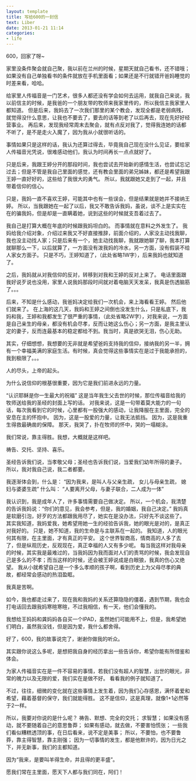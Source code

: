 ```yaml
---
layout: template
title: 写给600的一封信
text: Liber
date: 2013-01-21 11:14
categories:
- life
---
```

600，回家了呀~

家里没条件聚会就自己聚，我以前在兰州的时候，星期天就自己看书，还不错哦；如果没有自己单独看书的条件就放在手机里面看；如果还是不行就错开爸妈睡觉的时差来看，哈哈。

给家里人传福音是一门艺术，很多人都还没有学会如何去运用，就我自己来说，我以前信主的时候，是我爸的一个朋友带的牧师来我家里传的，所以我信主我家里人都知道。
但是后来，我妈去了一次我们那里的某个教会，发现全都是老弱病残，就觉得没什么意思，让我也不要去了，要去的话等到老了以后再去，现在先好好经营事业。
再后来，发现我经常周末去聚会，就有点反对我了，觉得我连她的话都不听了，是不是走火入魔了，因为我从小就很听话的。

事情如果只是这样的话，我认为还算过得去，毕竟我自己现在没什么见证，要给家人传福音光凭说，很难感动他们，我认为时间再长一点点就好了。

只是后来，我跟王婷分开的那段时间，我也尝试去开始新的感情生活，也尝试忘记过去；但是不管是我自己里面的感觉，还有教会里面的弟兄姊妹，都还是希望我跟王婷一直好好的，这些给了我很大的勇气。
所以，我就跟她又走到了一起，并且带着信仰的信心。

只是，我妈一直不喜欢王婷，可能其中也有一些误会，但是结果就是她并不接纳王婷。
所以，当我跟她在一起了以后，我又不敢告诉我妈，虽说，谈不上是实实在在的骗我妈，但是却是一直瞒着她，说到这些的时候就支吾着过去了。

我自己是打算大概在年底的时候跟我妈坦白的。
而事情就在意料之外发生了。
我妈给我介绍对象，介绍过来我又不好直接推辞，前面介绍的，人家没主动找我聊，我也没主动找人家；只是后来有一个，她主动找我聊，我就跟她聊了聊，我本打算就聊那么一下，以后就算了，一方面没有泼我妈的冷水，另一方面，没有假装不给人家女方面子。
只是不巧，王婷知道了，（此处省略1W字），后来我妈也就知道了。

之后，我妈就从对我信仰的反对，转移到对我和王婷的反对上来了。
电话里面跟我好说歹说也没用，家里人说我妈那段时间就对着电脑天天发呆，我真是伤透脑筋了。。。

后来，不知是什么感动，我爸妈决定给我们一次机会，来上海看看王婷。
然后他们就来了。
在上海的这几天，我妈和王婷之间倒也没发生什么，只是私底下，我妈和我，王婷和我都发生了很严重的事情，（此处省略2W字），对我来说，一方面是自己亲生的母亲，都没有机会尽孝，反而让她这么伤心；另一方面，是我主里认定的妻子，反而连最基本的稳定都给不到。我当时，真是欲哭无泪，伤心无助。

其实，仔细想想，我想要的无非就是希望爸妈支持我的信仰，接纳我的另一半，拥有一个幸福美满的家庭生活。有时候，真会觉得这些事情实在是过于我能承担的，我到极限了。。。

人的尽头，上帝的起头。

为什么说信仰的根基很重要，因为它是我们前进永远的力量。

“认识耶稣是你一生最大的祝福”
这是当年我生父去世的时候，那位传福音给我的牧师送给我的圣经的封面上写的话。
对我来说，这是一句带着莫大能力的一句话，每次我看到它的时候，心里都有一股强大的感动，让我降服在主里面，完全的安息在主的怀抱中。
因为，这是一股爱的力量，让我无法抵挡。
因为，这是我重生得救最确凿的保障。
那天，我哭了，扑在牧师的怀中，哭的一塌糊涂。

我们常说，靠主得胜。我想，大概就是这样吧。

祷告、交托、坚持、喜乐。

圣经告诉我们说，当孝敬父母；圣经也告诉我们说，当爱我们幼年所得的妻子。
所以，我对我自己说，我二者都要。

我逐渐体会到，什么是：
“因为我来，是叫人与父亲生疏， 女儿与母亲生疏， 媳妇与婆婆生疏”
什么叫：
“人要离开父母，与妻子联合，二人成为一体”

我认识到，我是成年人了，许多事情需要自己做决定。
所以，一个机会，我清楚的告诉我妈说：“你们的意见，我会参考，但是，我的婚姻，我自己决定。”
我妈真是软磨引泡，好歹的方法都跟我用尽了，她实在是没办法，只好先不谈这些了。
其实我知道，我妈爱我，她希望用她一生的经验告诉我，她的眼光是对的，是真正对我好的。
只是，她不知道，我的生命是与主联系在一起的。
我知道，人的眼光何其有限，在主里面，才有真正的平安。
这个世界智商高，情商高的人多了去了，但是纵观历史，反观现在，真正幸福的人又有多少呢。
每当我这样对我母亲的时候，其实我是最难过的，当我妈因为我而面对人们的责骂的时候，我会发现自己是多么的不孝；而当这样的时候，还会被王婷说成是白眼狼，我真的伤心又绝望。
我从小就希望自己是一个多么孝顺的孩子啊，看到历史上为父母尽孝的典故，都经常会感动的热泪盈眶。

我真是苦啊。

如今，我也都走过来了，现在我和我妈的关系还算隐隐的僵着，遇到节期，我也会打电话回去跟我妈寒暄寒暄，不过我相信，有一天，他们会懂我的。

我想给王妈妈和龚妈妈各自买一个IPAD，虽然她们可能用不上，但是，我希望她们明白，虽然我没钱，但是因为爱，我什么都舍得。

好了，600，我的故事说完了，谢谢你做我的听众。

其实跟你说这么多呢，是想把我自身的经历拿出一些告诉你，希望你能有所借鉴和体会。

为家人传福音实在是一件不容易的事情，若我们没有超人的智慧，出世的眼光，非常的魄力以及无限的爱，我们实在是做不好。
看看我的例子就知道了。

不过，往往，细微的变化就在这些事情上发生着，因为我们心存感恩，满怀着爱和希望，藉着基督的保守，我们就能得胜。
这不是信仰，这是真理，就像1+1必然等于2一样。

所以，我要对你说的是什么呢？
祷告、默想、完全的交托；
求智慧；
如果没有感动，就不要随着自己的意思鲁莽；
如果有感动，就去做，不要害怕慌张；
一些我们看似糟糕透顶的事，在日后看来，说不定是美事；
所以，不要怕，也不要鲁莽，靠主得智慧，靠主刚强；
因为一切事情的发生，都是他默许的，因为日光之下，并无新事，我们的主都知道。

因为“我来，是要叫羊得生命，并且得的更丰盛”。

愿我们常在主里面，愿天下人都与我们同在，阿们！